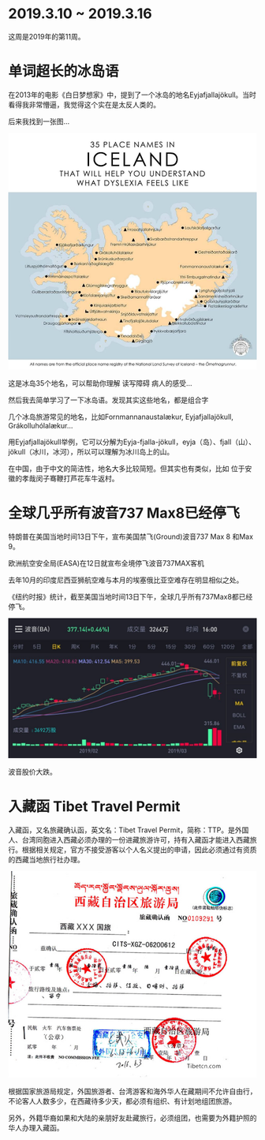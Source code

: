 # 2019.3.10 ~ 2019.3.16

这周是2019年的第11周。

# 单词超长的冰岛语

在2013年的电影《白日梦想家》中，提到了一个冰岛的地名Eyjafjallajökull。当时看得我非常懵逼，我觉得这个实在是太反人类的。

后来我找到一张图…

![TTP](https://raw.githubusercontent.com/plusplus7/solutions/master/weekly/2019/miscs/week11/Iceland_place_names.jpg)

这是冰岛35个地名，可以帮助你理解 读写障碍 病人的感受…

然后我去简单学习了一下冰岛语。发现其实这些地名，都是组合字

几个冰岛旅游常见的地名，比如Fornmannanaustalækur, Eyjafjallajökull, Grákolluhólalækur…

用Eyjafjallajökull举例，它可以分解为Eyja-fjalla-jökull，eyja（岛）、fjall（山）、jökull（冰川，冰河），所以可以理解为冰川岛上的山。

在中国，由于中文的简洁性，地名大多比较简短。但其实也有类似，比如 位于安徽的孝哉闵子骞鞭打芦花车牛返村。

# 全球几乎所有波音737 Max8已经停飞

特朗普在美国当地时间13日下午，宣布美国禁飞(Ground)波音737 Max 8 和Max 9。

欧洲航空安全局(EASA)在12日就宣布全境停飞波音737MAX客机

去年10月的印度尼西亚狮航空难与本月的埃塞俄比亚空难存在明显相似之处。

《纽约时报》统计，截至美国当地时间13日下午，全球几乎所有737Max8都已经停飞。

![TTP](https://raw.githubusercontent.com/plusplus7/solutions/master/weekly/2019/miscs/week11/boeing.jpg)

波音股价大跌。

# 入藏函 Tibet Travel Permit

入藏函，又名旅藏确认函，英文名：Tibet Travel Permit，简称：TTP。是外国人、台湾同胞进入西藏必须办理的一份进藏旅游许可，持有入藏函才能进入西藏旅行。根据相关规定，官方不接受游客以个人名义提出的申请，因此必须通过有资质的西藏当地旅行社办理。

![TTP](https://raw.githubusercontent.com/plusplus7/solutions/master/weekly/2019/miscs/week11/TTP.jpg)

根据国家旅游局规定，外国旅游者、台湾游客和海外华人在藏期间不允许自由行，不论客人人数多少，在西藏待多少天，都必须有组织、有计划地组团旅游。

另外，外籍华裔如果和大陆的亲朋好友赴藏旅行，必须组团，也需要为外籍护照的华人办理入藏函。